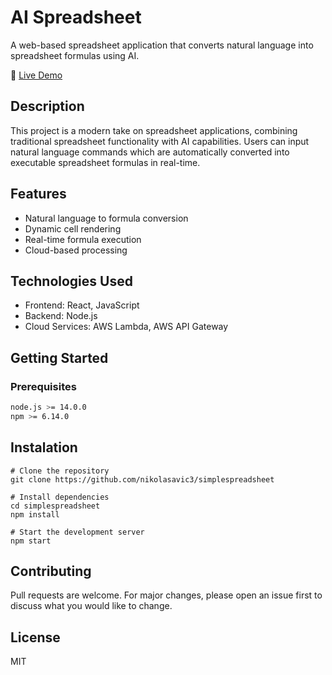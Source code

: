 # AI Spreadsheet

A web-based spreadsheet application that converts natural language into spreadsheet formulas using AI.

🔗 [Live Demo](https://nikolasavic3.github.io/simplespreadsheet/)

## Description

This project is a modern take on spreadsheet applications, combining traditional spreadsheet functionality with AI capabilities. Users can input natural language commands which are automatically converted into executable spreadsheet formulas in real-time.

## Features

- Natural language to formula conversion
- Dynamic cell rendering
- Real-time formula execution
- Cloud-based processing

## Technologies Used

- Frontend: React, JavaScript
- Backend: Node.js
- Cloud Services: AWS Lambda, AWS API Gateway

## Getting Started

### Prerequisites

```bash
node.js >= 14.0.0
npm >= 6.14.0
```
## Instalation
```
# Clone the repository
git clone https://github.com/nikolasavic3/simplespreadsheet

# Install dependencies
cd simplespreadsheet
npm install

# Start the development server
npm start
```

## Contributing
Pull requests are welcome. For major changes, please open an issue first to discuss what you would like to change.
## License
MIT
